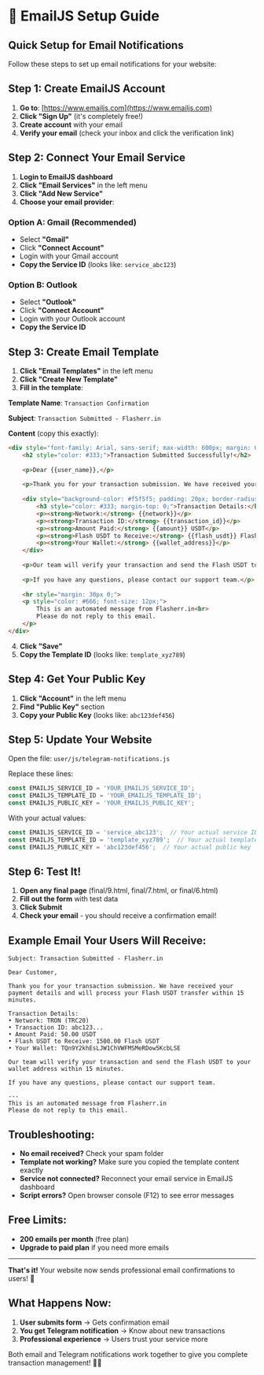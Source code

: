 # 📧 EmailJS Setup Guide

## Quick Setup for Email Notifications

Follow these steps to set up email notifications for your website:

## Step 1: Create EmailJS Account

1. **Go to**: [https://www.emailjs.com](https://www.emailjs.com)
2. **Click "Sign Up"** (it's completely free!)
3. **Create account** with your email
4. **Verify your email** (check your inbox and click the verification link)

## Step 2: Connect Your Email Service

1. **Login to EmailJS dashboard**
2. **Click "Email Services"** in the left menu
3. **Click "Add New Service"**
4. **Choose your email provider**:

### Option A: Gmail (Recommended)
- Select **"Gmail"**
- Click **"Connect Account"**
- Login with your Gmail account
- **Copy the Service ID** (looks like: `service_abc123`)

### Option B: Outlook
- Select **"Outlook"**
- Click **"Connect Account"**
- Login with your Outlook account
- **Copy the Service ID**

## Step 3: Create Email Template

1. **Click "Email Templates"** in the left menu
2. **Click "Create New Template"**
3. **Fill in the template**:

**Template Name**: `Transaction Confirmation`

**Subject**: `Transaction Submitted - Flasherr.in`

**Content** (copy this exactly):
```html
<div style="font-family: Arial, sans-serif; max-width: 600px; margin: 0 auto;">
    <h2 style="color: #333;">Transaction Submitted Successfully!</h2>
    
    <p>Dear {{user_name}},</p>
    
    <p>Thank you for your transaction submission. We have received your payment details and will process your Flash USDT transfer within 15 minutes.</p>
    
    <div style="background-color: #f5f5f5; padding: 20px; border-radius: 8px; margin: 20px 0;">
        <h3 style="color: #333; margin-top: 0;">Transaction Details:</h3>
        <p><strong>Network:</strong> {{network}}</p>
        <p><strong>Transaction ID:</strong> {{transaction_id}}</p>
        <p><strong>Amount Paid:</strong> {{amount}} USDT</p>
        <p><strong>Flash USDT to Receive:</strong> {{flash_usdt}} Flash USDT</p>
        <p><strong>Your Wallet:</strong> {{wallet_address}}</p>
    </div>
    
    <p>Our team will verify your transaction and send the Flash USDT to your wallet address within 15 minutes.</p>
    
    <p>If you have any questions, please contact our support team.</p>
    
    <hr style="margin: 30px 0;">
    <p style="color: #666; font-size: 12px;">
        This is an automated message from Flasherr.in<br>
        Please do not reply to this email.
    </p>
</div>
```

4. **Click "Save"**
5. **Copy the Template ID** (looks like: `template_xyz789`)

## Step 4: Get Your Public Key

1. **Click "Account"** in the left menu
2. **Find "Public Key"** section
3. **Copy your Public Key** (looks like: `abc123def456`)

## Step 5: Update Your Website

Open the file: `user/js/telegram-notifications.js`

Replace these lines:
```javascript
const EMAILJS_SERVICE_ID = 'YOUR_EMAILJS_SERVICE_ID';
const EMAILJS_TEMPLATE_ID = 'YOUR_EMAILJS_TEMPLATE_ID';
const EMAILJS_PUBLIC_KEY = 'YOUR_EMAILJS_PUBLIC_KEY';
```

With your actual values:
```javascript
const EMAILJS_SERVICE_ID = 'service_abc123';  // Your actual service ID
const EMAILJS_TEMPLATE_ID = 'template_xyz789';  // Your actual template ID
const EMAILJS_PUBLIC_KEY = 'abc123def456';  // Your actual public key
```

## Step 6: Test It!

1. **Open any final page** (final/9.html, final/7.html, or final/6.html)
2. **Fill out the form** with test data
3. **Click Submit**
4. **Check your email** - you should receive a confirmation email!

## Example Email Your Users Will Receive:

```
Subject: Transaction Submitted - Flasherr.in

Dear Customer,

Thank you for your transaction submission. We have received your payment details and will process your Flash USDT transfer within 15 minutes.

Transaction Details:
• Network: TRON (TRC20)
• Transaction ID: abc123...
• Amount Paid: 50.00 USDT
• Flash USDT to Receive: 1500.00 Flash USDT
• Your Wallet: TQn9Y2khEsLJW1ChVWFMSMeRDow5KcbLSE

Our team will verify your transaction and send the Flash USDT to your wallet address within 15 minutes.

If you have any questions, please contact our support team.

---
This is an automated message from Flasherr.in
Please do not reply to this email.
```

## Troubleshooting:

- **No email received?** Check your spam folder
- **Template not working?** Make sure you copied the template content exactly
- **Service not connected?** Reconnect your email service in EmailJS dashboard
- **Script errors?** Open browser console (F12) to see error messages

## Free Limits:

- **200 emails per month** (free plan)
- **Upgrade to paid plan** if you need more emails

---

**That's it!** Your website now sends professional email confirmations to users! 🎉

## What Happens Now:

1. **User submits form** → Gets confirmation email
2. **You get Telegram notification** → Know about new transactions
3. **Professional experience** → Users trust your service more

Both email and Telegram notifications work together to give you complete transaction management! 📧📱
